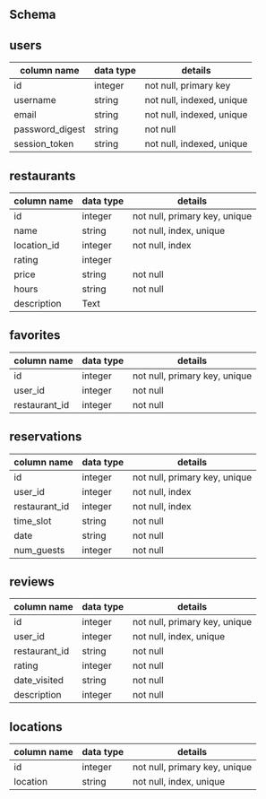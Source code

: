 ## Schema ##

## users
column name     | data type | details
----------------|-----------|-----------------------
id              | integer   | not null, primary key
username        | string    | not null, indexed, unique
email           | string    | not null, indexed, unique
password_digest | string    | not null
session_token   | string    | not null, indexed, unique

## restaurants
column name     | data type | details
----------------|-----------|-----------------------
id              | integer   | not null, primary key, unique
name            | string    | not null, index, unique
location_id     | integer   | not null, index
rating          | integer   |
price           | string    | not null
hours           | string    | not null
description     | Text      |

## favorites
column name     | data type | details
----------------|-----------|-----------------------
id              | integer   | not null, primary key, unique
user_id         | integer   | not null
restaurant_id   | integer   | not null

## reservations
column name     | data type | details
----------------|-----------|-----------------------
id              | integer   | not null, primary key, unique
user_id         | integer   | not null, index
restaurant_id   | integer   | not null, index
time_slot       | string    | not null
date            | string    | not null
num_guests      | integer   | not null

## reviews
column name     | data type | details
----------------|-----------|-----------------------
id              | integer   | not null, primary key, unique
user_id         | integer   | not null, index, unique
restaurant_id   | string    | not null
rating          | integer   | not null
date_visited    | string    | not null
description     | integer   | not null

## locations
column name     | data type | details
----------------|-----------|-----------------------
id              | integer   | not null, primary key, unique
location        | string    | not null, index, unique
